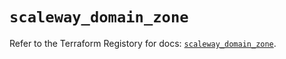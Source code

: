 # `scaleway_domain_zone`

Refer to the Terraform Registory for docs: [`scaleway_domain_zone`](https://registry.terraform.io/providers/scaleway/scaleway/2.27.0/docs/resources/domain_zone).
